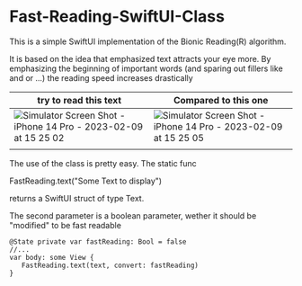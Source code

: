 # Fast-Reading-SwiftUI-Class
This is a simple SwiftUI implementation of the Bionic Reading(R) algorithm. 

It is based on the idea that emphasized text attracts your eye more. By emphasizing the beginning of important words (and sparing out fillers like and or ...) the reading speed increases drastically

| try to read this text      | Compared to this one |
| ----------- | ----------- |
| ![Simulator Screen Shot - iPhone 14 Pro - 2023-02-09 at 15 25 02](https://user-images.githubusercontent.com/1047547/217840085-404e8734-986c-4be2-b7aa-3e9324aefc84.png)  | ![Simulator Screen Shot - iPhone 14 Pro - 2023-02-09 at 15 25 05](https://user-images.githubusercontent.com/1047547/217840155-e0941689-c7c0-41cc-abf3-15b406d60237.png) |
|    |         |


The use of the class  is pretty easy. The static func 

FastReading.text("Some Text to display")

returns a SwiftUI struct of type Text.

The second parameter is a boolean parameter, wether it should be "modified" to be fast readable

    @State private var fastReading: Bool = false
    //...
    var body: some View {
       FastReading.text(text, convert: fastReading)
    }      
